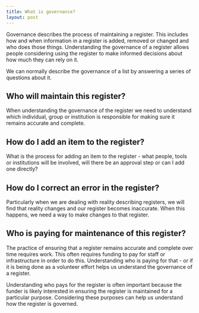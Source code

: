 ```yaml
---
title: What is governance?
layout: post
---
```


Governance describes the process of maintaining a register. This includes how
and when information in a register is added, removed or changed and who does
those things. Understanding the governance of a register allows people
considering using the register to make informed decisions about how much they
can rely on it.

We can normally describe the governance of a list by answering a series of
questions about it.

## Who will maintain this register?

When understanding the governance of the register we need to understand which
individual, group or institution is responsible for making sure it remains
accurate and complete.

## How do I add an item to the register?

What is the process for adding an item to the register - what people, tools or
institutions will be involved, will there be an approval step or can I add one
directly?

## How do I correct an error in the register?

Particularly when we are dealing with reality describing registers, we will
find that reality changes and our register becomes inaccurate. When this
happens, we need a way to make changes to that register.

## Who is paying for maintenance of this register?

The practice of ensuring that a register remains accurate and complete over
time requires work. This often requires funding to pay for staff or
infrastructure in order to do this. Understanding who is paying for that - or
if it is being done as a volunteer effort helps us understand the governance of a register.

Understanding who pays for the register is often important because the funder
is likely interested in ensuring the register is maintained for a particular
purpose. Considering these purposes can help us understand how the register is governed.

